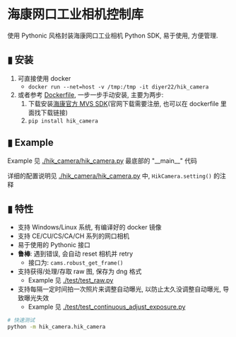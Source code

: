 # 海康网口工业相机控制库
使用 Pythonic 风格封装海康网口工业相机 Python SDK, 易于使用, 方便管理. 

## ▮ 安装
1. 可直接使用 docker
   - `docker run --net=host -v /tmp:/tmp -it diyer22/hik_camera`
2. 或者参考 [Dockerfile](Dockerfile), 一步一步手动安装, 主要为两步:
   1. 下载安装[海康官方 MVS SDK](https://www.hikrobotics.com/cn/machinevision/service/download)(官网下载需要注册, 也可以在 dockerfile 里面找下载链接)
   2. `pip install hik_camera`


## ▮ Example
Example 见 [./hik_camera/hik_camera.py](./hik_camera/hik_camera.py) 最底部的 "\_\_main\_\_" 代码

详细的配置说明见 [./hik_camera/hik_camera.py](./hik_camera/hik_camera.py#L91) 中, `HikCamera.setting()` 的注释

## ▮ 特性
- 支持 Windows/Linux 系统, 有编译好的 docker 镜像
- 支持 CE/CU/CS/CA/CH 系列的网口相机 
- 易于使用的 Pythonic 接口
- **鲁棒**: 遇到错误, 会自动 reset 相机并 retry
   - 接口为: `cams.robust_get_frame()`
- 支持获得/处理/存取 raw 图, 保存为 dng 格式
   - Example 见 [./test/test_raw.py](./test/test_raw.py)
- 支持每隔一定时间拍一次照片来调整自动曝光, 以防止太久没调整自动曝光, 导致曝光失效
   - Example 见 [./test/test_continuous_adjust_exposure.py](./test/test_continuous_adjust_exposure.py)

```bash
# 快速测试
python -m hik_camera.hik_camera
```
